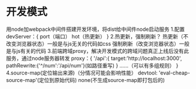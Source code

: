 # 开发模式
用node加webpack中间件搭建开发环境，将dist给中间件node启动服务
1.配置
    devServer：{
        port（端口）
        hot（热更新）
    }
2.热更新，强制刷新？
    热更新（不改变浏览器状态）一般是与js无关的代码如css
    强制刷新（改变浏览器状态）一般是与js有关的代码
3.前端跨域proxy，解决开发模式的跨域问题真正上线后没有此服务，通过node服务器转发
    proxy：{
        '/api':{
            target:'http://localhost:3000',
            pathRewrite:{'^/num':'/api/num'}(如路径重写)
        }
        ......（可以有多组规则）
    }
4.source-map(定位输出来源)（分情况可能会影响性能）
    devtool: 'eval-cheap-source-map'(定位到原始代码) none(不生成source-map即打包后的)

